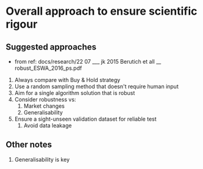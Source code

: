 # Overall approach to ensure scientific rigour

## Suggested approaches
  - from ref: docs/research/22 07 ___ jk 2015 Berutich et all __ robust_ESWA_2016_ps.pdf
  1. Always compare with Buy & Hold strategy
  2. Use a random sampling method that doesn't require human input
  3. Aim for a single algorithm solution that is robust
  4. Consider robustness vs:
     1. Market changes
     2. Generalisability
  5. Ensure a sight-unseen validation dataset for reliable test
     1. Avoid data leakage

## Other notes
  1. Generalisability is key
